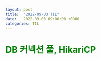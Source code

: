 ```yaml
---
layout: post
title:  "2022-09-03 TIL"
date:   2022-09-03 09:00:00 +0900
categories: TIL
---
```


<span style="color:green"> DB 커넥션 풀, HikariCP </span>
=====================================================
